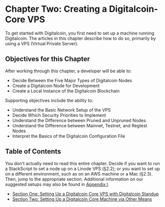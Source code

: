 # Chapter Two: Creating a Digitalcoin-Core VPS

To get started with Digitalcoin, you first need to set up a machine running Digitalcoin. The articles in this chapter describe how to do so, primarily by using a VPS (Virtual Private Server).

## Objectives for this Chapter

After working through this chapter, a developer will be able to:

   * Decide Between the Five Major Types of Digitalcoin Nodes
   * Create a Digitalcoin Node for Development
   * Create a Local Instance of the Digitalcoin Blockchain

Supporting objectives include the ability to:

   * Understand the Basic Network Setup of the VPS
   * Decide Which Security Priorities to Implement
   * Understand the Difference between Pruned and Unpruned Nodes
   * Understand the Difference between Mainnet, Testnet, and Regtest Nodes
   * Interpret the Basics of the Digitalcoin Configuration File
   
## Table of Contents

You don't actually need to read this entire chapter. Decide if you want to run a StackScript to set a node up on a Linode VPS (§2.2); or you want to set up on a different environment, such as on an AWS machine or a Mac (§2.3). Then, jump to the appropriate section. Additional information on our suggested setups may also be found in [Appendix I](A1_0_Understanding_Digitalcoin_Standup.md).

   * [Section One: Setting Up a Digitalcoin Core VPS with Digitalcoin Standup](02_1_Setting_Up_a_Digitalcoin-Core_VPS_with_StackScript.md)
   * [Section Two: Setting Up a Digitalcoin Core Machine via Other Means](02_2_Setting_Up_Digitalcoin_Core_Other.md)
